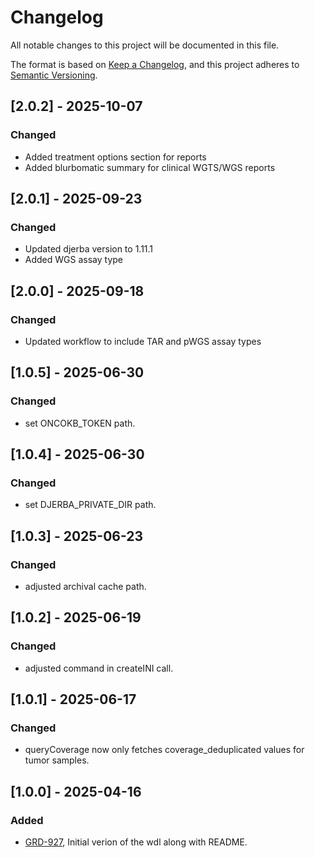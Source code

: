 # Changelog
All notable changes to this project will be documented in this file.

The format is based on [Keep a Changelog](https://keepachangelog.com/en/1.0.0/),
and this project adheres to [Semantic Versioning](https://semver.org/spec/v2.0.0.html).

## [2.0.2] - 2025-10-07
### Changed
- Added treatment options section for reports
- Added blurbomatic summary for clinical WGTS/WGS reports

## [2.0.1] - 2025-09-23
### Changed
- Updated djerba version to 1.11.1
- Added WGS assay type

## [2.0.0] - 2025-09-18
### Changed
- Updated workflow to include TAR and pWGS assay types 

## [1.0.5] - 2025-06-30
### Changed
- set ONCOKB_TOKEN path.

## [1.0.4] - 2025-06-30
### Changed
- set DJERBA_PRIVATE_DIR path. 

## [1.0.3] - 2025-06-23
### Changed
- adjusted archival cache path. 

## [1.0.2] - 2025-06-19
### Changed
- adjusted command in createINI call. 

## [1.0.1] - 2025-06-17
### Changed
- queryCoverage now only fetches coverage_deduplicated values for tumor samples. 

## [1.0.0] - 2025-04-16
### Added
- [GRD-927](https://jira.oicr.on.ca/browse/GRD-927), Initial verion of the wdl along with README. 
